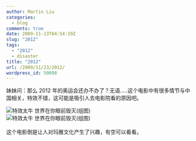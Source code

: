 ```yaml
---
author: Martin Liu
categories:
  - blog
comments: true
date: 2009-11-23T04:54:19Z
slug: "2012"
tags:
  - "2012"
  - disaster
title: "2012"
url: /2009/11/23/2012/
wordpress_id: 50098
---
```


妹妹问：那么 2012 年的奥运会还办不办了？无语.....这个电影中有很多情节与中国相关，特效不错，这可能是吸引人去电影院看的原因吧。<br />

![特效太牛 世界在你眼前毁灭(组图)](http://img1.cache.netease.com/catchpic/3/39/397895DE161987F5BE74EBA36D1A7B4E.jpg)<br />![特效太牛 世界在你眼前毁灭(组图)](http://img1.cache.netease.com/catchpic/2/25/2502574AFE718FA450D16AD0EE504C91.jpg)<br /><br />这个电影倒是让人对玛雅文化产生了兴趣，有空可以看看。
